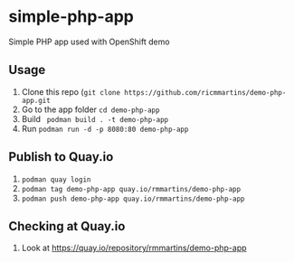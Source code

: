 # simple-php-app
Simple PHP app used with OpenShift demo

## Usage
1. Clone this repo (```git clone https://github.com/ricmmartins/demo-php-app.git```
2. Go to the app folder ```cd demo-php-app```
2. Build ``` podman build . -t demo-php-app```
3. Run ```podman run -d -p 8080:80 demo-php-app```

## Publish to Quay.io
1. ```podman quay login```
2. ```podman tag demo-php-app quay.io/rmmartins/demo-php-app ```
3. ```podman push demo-php-app quay.io/rmmartins/demo-php-app ```

## Checking at Quay.io
1. Look at https://quay.io/repository/rmmartins/demo-php-app





